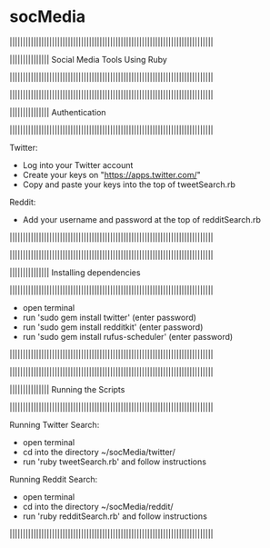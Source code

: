 # socMedia

|||||||||||||||||||||||||||||||||||||||||||||||||||||||||||||||||||||||||||||

||||||||||||||| Social Media Tools Using Ruby

|||||||||||||||||||||||||||||||||||||||||||||||||||||||||||||||||||||||||||||


|||||||||||||||||||||||||||||||||||||||||||||||||||||||||||||||||||||||||||||

||||||||||||||| Authentication

|||||||||||||||||||||||||||||||||||||||||||||||||||||||||||||||||||||||||||||

Twitter:
- Log into your Twitter account
- Create your keys on "https://apps.twitter.com/"
- Copy and paste your keys into the top of tweetSearch.rb
 
Reddit:
- Add your username and password at the top of redditSearch.rb

|||||||||||||||||||||||||||||||||||||||||||||||||||||||||||||||||||||||||||||

|||||||||||||||||||||||||||||||||||||||||||||||||||||||||||||||||||||||||||||

||||||||||||||| Installing dependencies

|||||||||||||||||||||||||||||||||||||||||||||||||||||||||||||||||||||||||||||

- open terminal
- run 'sudo gem install twitter' (enter password)
- run 'sudo gem install redditkit' (enter password)
- run 'sudo gem install rufus-scheduler' (enter password)

|||||||||||||||||||||||||||||||||||||||||||||||||||||||||||||||||||||||||||||

|||||||||||||||||||||||||||||||||||||||||||||||||||||||||||||||||||||||||||||

||||||||||||||| Running the Scripts

|||||||||||||||||||||||||||||||||||||||||||||||||||||||||||||||||||||||||||||

Running Twitter Search:
- open terminal
- cd into the directory ~/socMedia/twitter/
- run 'ruby tweetSearch.rb' and follow instructions

Running Reddit Search:
- open terminal
- cd into the directory ~/socMedia/reddit/
- run 'ruby redditSearch.rb' and follow instructions

|||||||||||||||||||||||||||||||||||||||||||||||||||||||||||||||||||||||||||||
